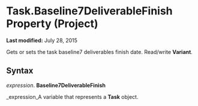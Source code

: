 
# Task.Baseline7DeliverableFinish Property (Project)

 **Last modified:** July 28, 2015

Gets or sets the task baseline7 deliverables finish date. Read/write  **Variant**.

## Syntax

 _expression_. **Baseline7DeliverableFinish**

 _expression_A variable that represents a  **Task** object.

